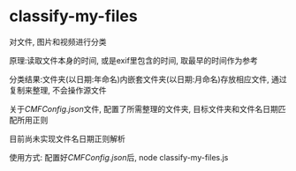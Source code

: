 # classify-my-files

对文件, 图片和视频进行分类

原理:读取文件本身的时间, 或是exif里包含的时间, 取最早的时间作为参考

分类结果:文件夹(以日期:年命名)内嵌套文件夹(以日期:月命名)存放相应文件, 通过复制来整理, 不会操作源文件

关于*CMFConfig.json*文件, 配置了所需整理的文件夹, 目标文件夹和文件名日期匹配所用正则

目前尚未实现文件名日期正则解析

使用方式: 配置好*CMFConfig.json*后, node classify-my-files.js

